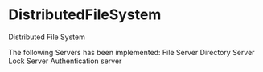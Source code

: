 # DistributedFileSystem

Distributed File System 


The following Servers has been implemented:
File Server 
Directory Server
Lock Server
Authentication server



